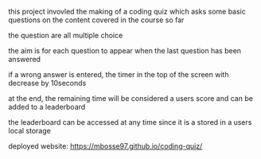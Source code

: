 this project invovled the making of a coding quiz which asks some basic questions on the content covered in the course so far

the question are all multiple choice

the aim is for each question to appear when the last question has been answered 

if a wrong answer is entered, the timer in the top of the screen with decrease by 10seconds 

at the end, the remaining time will be considered a users score and can be added to a leaderboard 

the leaderboard can be accessed at any time since it is a stored in a users local storage

deployed website: https://mbosse97.github.io/coding-quiz/ 